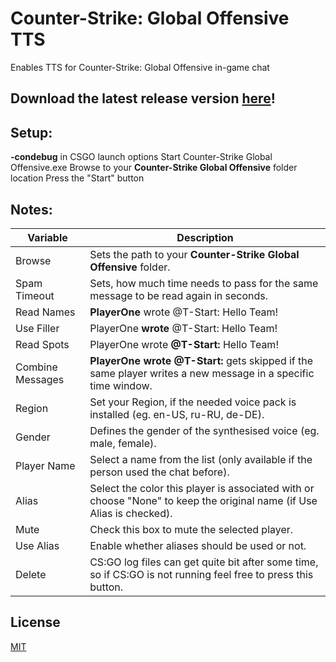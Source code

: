 # Counter-Strike: Global Offensive TTS
Enables TTS for Counter-Strike: Global Offensive in-game chat

## Download the latest release version [here](https://github.com/SnoutBug/csgotts/releases)!

## Setup:
 **-condebug** in CSGO launch options
 Start Counter-Strike Global Offensive.exe
 Browse to your **Counter-Strike Global Offensive** folder location
 Press the "Start" button
 
## Notes:

 Variable | Description
 ------------ | -------------
 Browse            | Sets the path to your **Counter-Strike Global Offensive** folder.
 Spam Timeout      | Sets, how much time needs to pass for the same message to be read again in seconds.
 Read Names        | **PlayerOne** wrote @T-Start: Hello Team!
 Use Filler        | PlayerOne **wrote** @T-Start: Hello Team!
 Read Spots        | PlayerOne wrote **@T-Start:** Hello Team!
 Combine Messages  | **PlayerOne wrote @T-Start:** gets skipped if the same player writes a new message in a specific time window.
 Region            | Set your Region, if the needed voice pack is installed (eg. en-US, ru-RU, de-DE).
 Gender            | Defines the gender of the synthesised voice (eg. male, female).
 Player Name       | Select a name from the list (only available if the person used the chat before).
 Alias             | Select the color this player is associated with or choose "None" to keep the original name (if Use Alias is checked).
 Mute              | Check this box to mute the selected player.
 Use Alias         | Enable whether aliases should be used or not.
 Delete            | CS:GO log files can get quite bit after some time, so if CS:GO is not running feel free to press this button.

## License
[MIT](https://choosealicense.com/licenses/mit/)
